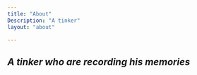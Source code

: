 ```yaml
---
title: "About"
Description: "A tinker"
layout: "about"

---
```


## *A tinker who are recording his memories* ##
